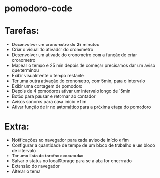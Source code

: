 # pomodoro-code

# Tarefas:

- Desenvolver um cronometro de 25 minutos
- Criar o visual do ativador do cronometro
- Desenvolver um ativado do cronometro com a função de criar cronometro 
- Mapear o tempo e 25 min depois de começar precisamos dar um aviso que terminou
- Exibir visualmente o tempo restante
- Ter uma outra ativação do cronometro, com 5min, para o intervalo
- Exibir uma contagem de pomodoro
- Depois de 4 pomodoros ativar um intervalo longo de 15min
- Botão para pausar e retornar ao contador
- Avisos sonoros para casa início e fim
- Ativar função de ir no automático para a próxima etapa do pomodoro


# Extra:

- Notificações no navegador para cada aviso de início e fim
- Configurar a quantidade de tempo de um bloco de trabalho e um bloco de intervalo
- Ter uma lista de tarefas executadas
- Salvar o status no localStorage para se a aba for encerrado
- Extensão do navegador
- Alterar o tema